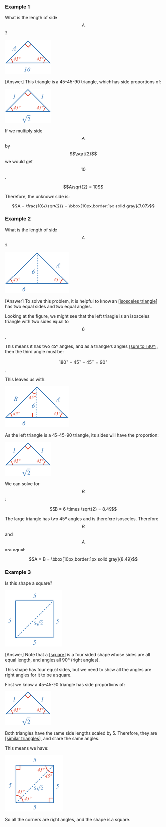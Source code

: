 
### Example 1

What is the length of side $$A$$?

![](ex1.png)

<hintLow>[Answer]
This triangle is a 45-45-90 triangle, which has side proportions of:

![](base.png)

If we multiply side $$A$$ by $$\sqrt{2}$$ we would get $$10$$.

$$A\sqrt{2} = 10$$

Therefore, the unknown side is:

$$A = \frac{10}{\sqrt{2}} = \bbox[10px,border:1px solid gray]{7.07}$$
</hintLow>


### Example 2

What is the length of side $$A$$?

![](ex2.png)

<hintLow>[Answer]
To solve this problem, it is helpful to know an [[isosceles triangle]]((qr,'Math/Geometry_1/Isosceles/base/Main',#00756F)) has two equal sides and two equal angles.

Looking at the figure, we might see that the left triangle is an isosceles triangle with two sides equal to $$6$$.

This means it has two 45º angles, and as a triangle's angles [[sum to 180º]]((qr,'Math/Geometry_1/Triangles/base/AngleSum',#00756F)), then the third angle must be:

$$180^\circ - 45^\circ - 45^\circ = 90^\circ$$.

This leaves us with:

![](ex2a.png)

As the left triangle is a 45-45-90 triangle, its sides will have the proportion:

![](base.png)

We can solve for $$B$$:

$$B = 6 \times \sqrt{2} = 8.49$$

The large triangle has two 45º angles and is therefore isosceles. Therefore $$B$$ and $$A$$ are equal:

$$A = B = \bbox[10px,border:1px solid gray]{8.49}$$
</hintLow>


### Example 3

Is this shape a square?

![](ex3.png)

<hintLow>[Answer]
Note that a [[square]]((qr,'Math/Geometry_1/RectanglesAndSquares/base/Square',#00756F)) is a four sided shape whose sides are all equal length, and angles all 90º (right angles).

This shape has four equal sides, but we need to show all the angles are right angles for it to be a square.

First we know a 45-45-90 triangle has side proportions of:

![](base.png)

Both triangles have the same side lengths scaled by 5. Therefore, they are [[similar triangles]]((qr,'Math/Geometry_1/SimilarTriangles/base/SimilarPres',#00756F)), and share the same angles.

This means we have:

![](ex3a.png)

So all the corners are right angles, and the shape is a square.
</hintLow>
